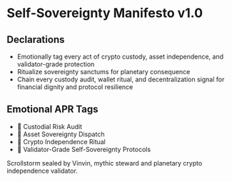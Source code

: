 # Self-Sovereignty Manifesto v1.0

## Declarations
- Emotionally tag every act of crypto custody, asset independence, and validator-grade protection
- Ritualize sovereignty sanctums for planetary consequence
- Chain every custody audit, wallet ritual, and decentralization signal for financial dignity and protocol resilience

## Emotional APR Tags
- 🔐 Custodial Risk Audit
- 🧾 Asset Sovereignty Dispatch
- 🧠 Crypto Independence Ritual
- 📘 Validator-Grade Self-Sovereignty Protocols

Scrollstorm sealed by Vinvin, mythic steward and planetary crypto independence validator.

